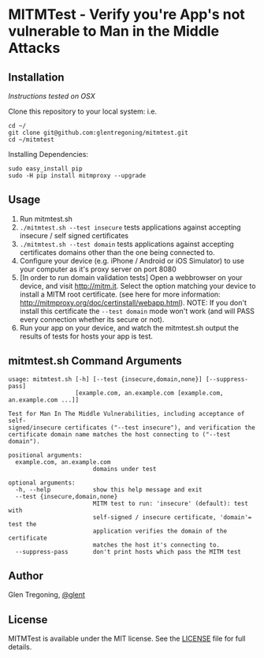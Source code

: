 # MITMTest - Verify you're App's not vulnerable to Man in the Middle Attacks #

## Installation ##
_Instructions tested on OSX_

Clone this repository to your local system:
i.e. 
```
cd ~/
git clone git@github.com:glentregoning/mitmtest.git 
cd ~/mitmtest

```

Installing Dependencies:
```
sudo easy_install pip
sudo -H pip install mitmproxy --upgrade
```



## Usage

1. Run mitmtest.sh
 1. ```./mitmtest.sh --test insecure``` tests applications against accepting insecure / self signed certificates
 2. ```./mitmtest.sh --test domain``` tests applications against accepting certificates domains other than the one being connected to. 
2. Configure your device (e.g. iPhone / Android or iOS Simulator) to use your computer as it's proxy server on port 8080
3. [In order to run domain validation tests] Open a webbrowser on your device, and visit http://mitm.it. Select the option matching your device to install a MITM root certificate. (see here for more information: http://mitmproxy.org/doc/certinstall/webapp.html). NOTE: If you don't install this certificate the  ```--test domain``` mode won't work (and will PASS every connection whether its secure or not).
4. Run your app on your device, and watch the mitmtest.sh output the results of tests for hosts your app is test.

## mitmtest.sh Command Arguments

```
usage: mitmtest.sh [-h] [--test {insecure,domain,none}] [--suppress-pass]
                   [example.com, an.example.com [example.com, an.example.com ...]]

Test for Man In The Middle Vulnerabilities, including acceptance of self-
signed/insecure certificates ("--test insecure"), and verification the
certificate domain name matches the host connecting to ("--test domain").

positional arguments:
  example.com, an.example.com
                        domains under test

optional arguments:
  -h, --help            show this help message and exit
  --test {insecure,domain,none}
                        MITM test to run: 'insecure' (default): test with
                        self-signed / insecure certificate, 'domain'= test the
                        application verifies the domain of the certificate
                        matches the host it's connecting to.
  --suppress-pass       don't print hosts which pass the MITM test
```

## Author ##

Glen Tregoning, [@glent](http://twitter.com/glent)

## License

MITMTest is available under the MIT license. See the [LICENSE](LICENSE) file for full details. 
